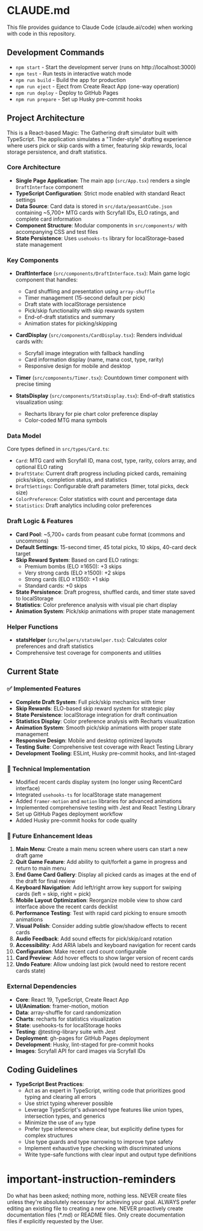 # CLAUDE.md

This file provides guidance to Claude Code (claude.ai/code) when working with code in this repository.

## Development Commands

- `npm start` - Start the development server (runs on http://localhost:3000)
- `npm test` - Run tests in interactive watch mode
- `npm run build` - Build the app for production
- `npm run eject` - Eject from Create React App (one-way operation)
- `npm run deploy` - Deploy to GitHub Pages
- `npm run prepare` - Set up Husky pre-commit hooks

## Project Architecture

This is a React-based Magic: The Gathering draft simulator built with TypeScript. The application simulates a "Tinder-style" drafting experience where users pick or skip cards with a timer, featuring skip rewards, local storage persistence, and draft statistics.

### Core Architecture

- **Single Page Application**: The main app (`src/App.tsx`) renders a single `DraftInterface` component
- **TypeScript Configuration**: Strict mode enabled with standard React settings
- **Data Source**: Card data is stored in `src/data/peasantCube.json` containing ~5,700+ MTG cards with Scryfall IDs, ELO ratings, and complete card information
- **Component Structure**: Modular components in `src/components/` with accompanying CSS and test files
- **State Persistence**: Uses `usehooks-ts` library for localStorage-based state management

### Key Components

- **DraftInterface** (`src/components/DraftInterface.tsx`): Main game logic component that handles:
  - Card shuffling and presentation using `array-shuffle`
  - Timer management (15-second default per pick)
  - Draft state with localStorage persistence
  - Pick/skip functionality with skip rewards system
  - End-of-draft statistics and summary
  - Animation states for picking/skipping
  
- **CardDisplay** (`src/components/CardDisplay.tsx`): Renders individual cards with:
  - Scryfall image integration with fallback handling
  - Card information display (name, mana cost, type, rarity)
  - Responsive design for mobile and desktop
  
- **Timer** (`src/components/Timer.tsx`): Countdown timer component with precise timing
  
- **StatsDisplay** (`src/components/StatsDisplay.tsx`): End-of-draft statistics visualization using:
  - Recharts library for pie chart color preference display
  - Color-coded MTG mana symbols

### Data Model

Core types defined in `src/types/Card.ts`:
- `Card`: MTG card with Scryfall ID, mana cost, type, rarity, colors array, and optional ELO rating
- `DraftState`: Current draft progress including picked cards, remaining picks/skips, completion status, and statistics
- `DraftSettings`: Configurable draft parameters (timer, total picks, deck size)
- `ColorPreference`: Color statistics with count and percentage data
- `Statistics`: Draft analytics including color preferences

### Draft Logic & Features

- **Card Pool**: ~5,700+ cards from peasant cube format (commons and uncommons)
- **Default Settings**: 15-second timer, 45 total picks, 10 skips, 40-card deck target
- **Skip Reward System**: Based on card ELO ratings:
  - Premium bombs (ELO ≥1650): +3 skips
  - Very strong cards (ELO ≥1500): +2 skips  
  - Strong cards (ELO ≥1350): +1 skip
  - Standard cards: +0 skips
- **State Persistence**: Draft progress, shuffled cards, and timer state saved to localStorage
- **Statistics**: Color preference analysis with visual pie chart display
- **Animation System**: Pick/skip animations with proper state management

### Helper Functions

- **statsHelper** (`src/helpers/statsHelper.tsx`): Calculates color preferences and draft statistics
- Comprehensive test coverage for components and utilities

## Current State

### ✅ Implemented Features
- **Complete Draft System**: Full pick/skip mechanics with timer
- **Skip Rewards**: ELO-based skip reward system for strategic play
- **State Persistence**: localStorage integration for draft continuation
- **Statistics Display**: Color preference analysis with Recharts visualization
- **Animation System**: Smooth pick/skip animations with proper state management
- **Responsive Design**: Mobile and desktop optimized layouts
- **Testing Suite**: Comprehensive test coverage with React Testing Library
- **Development Tooling**: ESLint, Husky pre-commit hooks, and lint-staged

### 🔧 Technical Implementation
- Modified recent cards display system (no longer using RecentCard interface)
- Integrated `usehooks-ts` for localStorage state management
- Added `framer-motion` and `motion` libraries for advanced animations
- Implemented comprehensive testing with Jest and React Testing Library
- Set up GitHub Pages deployment workflow
- Added Husky pre-commit hooks for code quality

### 🚀 Future Enhancement Ideas
1. **Main Menu**: Create a main menu screen where users can start a new draft game
2. **Quit Game Feature**: Add ability to quit/forfeit a game in progress and return to main menu
3. **End Game Card Gallery**: Display all picked cards as images at the end of the draft for final review
4. **Keyboard Navigation**: Add left/right arrow key support for swiping cards (left = skip, right = pick)
5. **Mobile Layout Optimization**: Reorganize mobile view to show card interface above the recent cards decklist
6. **Performance Testing**: Test with rapid card picking to ensure smooth animations
7. **Visual Polish**: Consider adding subtle glow/shadow effects to recent cards
8. **Audio Feedback**: Add sound effects for pick/skip/card rotation
9. **Accessibility**: Add ARIA labels and keyboard navigation for recent cards
10. **Configuration**: Make recent card count configurable
11. **Card Preview**: Add hover effects to show larger version of recent cards
12. **Undo Feature**: Allow undoing last pick (would need to restore recent cards state)

### External Dependencies

- **Core**: React 19, TypeScript, Create React App
- **UI/Animation**: framer-motion, motion  
- **Data**: array-shuffle for card randomization
- **Charts**: recharts for statistics visualization
- **State**: usehooks-ts for localStorage hooks
- **Testing**: @testing-library suite with Jest
- **Deployment**: gh-pages for GitHub Pages deployment
- **Development**: Husky, lint-staged for pre-commit hooks
- **Images**: Scryfall API for card images via Scryfall IDs

## Coding Guidelines

- **TypeScript Best Practices**:
  - Act as an expert in TypeScript, writing code that prioritizes good typing and clearing all errors
  - Use strict typing wherever possible
  - Leverage TypeScript's advanced type features like union types, intersection types, and generics
  - Minimize the use of `any` type
  - Prefer type inference where clear, but explicitly define types for complex structures
  - Use type guards and type narrowing to improve type safety
  - Implement exhaustive type checking with discriminated unions
  - Write type-safe functions with clear input and output type definitions

# important-instruction-reminders
Do what has been asked; nothing more, nothing less.
NEVER create files unless they're absolutely necessary for achieving your goal.
ALWAYS prefer editing an existing file to creating a new one.
NEVER proactively create documentation files (*.md) or README files. Only create documentation files if explicitly requested by the User.